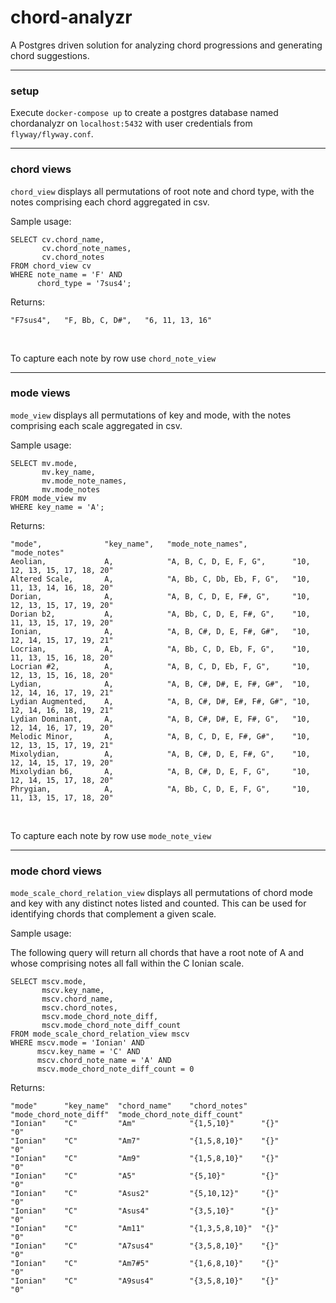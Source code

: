 # chord-analyzr

A Postgres driven solution for analyzing chord progressions and generating chord suggestions. 


<hr>
<h3>setup</h3> 

Execute ```docker-compose up``` to create a postgres database named chordanalyzr on ```localhost:5432``` with user credentials from ```flyway/flyway.conf```.

<hr>
<h3>chord views</h3> 

```chord_view``` displays all permutations of root note and chord type, with the notes comprising each chord aggregated in csv. 

Sample usage: 

```
SELECT cv.chord_name, 
       cv.chord_note_names,
       cv.chord_notes
FROM chord_view cv
WHERE note_name = 'F' AND 
      chord_type = '7sus4';
```
Returns:
```
"F7sus4",   "F, Bb, C, D#",   "6, 11, 13, 16"
```

<br>

To capture each note by row use ```chord_note_view```

<hr>
<h3>mode views</h3> 

```mode_view``` displays all permutations of key and mode, with the notes comprising each scale aggregated in csv. 

Sample usage: 

```
SELECT mv.mode, 
       mv.key_name, 
       mv.mode_note_names, 
       mv.mode_notes
FROM mode_view mv 
WHERE key_name = 'A';
```
Returns:
```
"mode",              "key_name",   "mode_note_names",          "mode_notes"
Aeolian,             A,            "A, B, C, D, E, F, G",      "10, 12, 13, 15, 17, 18, 20"
Altered Scale,       A,            "A, Bb, C, Db, Eb, F, G",   "10, 11, 13, 14, 16, 18, 20"
Dorian,              A,            "A, B, C, D, E, F#, G",     "10, 12, 13, 15, 17, 19, 20"
Dorian b2,           A,            "A, Bb, C, D, E, F#, G",    "10, 11, 13, 15, 17, 19, 20"
Ionian,              A,            "A, B, C#, D, E, F#, G#",   "10, 12, 14, 15, 17, 19, 21"
Locrian,             A,            "A, Bb, C, D, Eb, F, G",    "10, 11, 13, 15, 16, 18, 20"
Locrian #2,          A,            "A, B, C, D, Eb, F, G",     "10, 12, 13, 15, 16, 18, 20"
Lydian,              A,            "A, B, C#, D#, E, F#, G#",  "10, 12, 14, 16, 17, 19, 21"
Lydian Augmented,    A,            "A, B, C#, D#, E#, F#, G#", "10, 12, 14, 16, 18, 19, 21"
Lydian Dominant,     A,            "A, B, C#, D#, E, F#, G",   "10, 12, 14, 16, 17, 19, 20"
Melodic Minor,       A,            "A, B, C, D, E, F#, G#",    "10, 12, 13, 15, 17, 19, 21"
Mixolydian,          A,            "A, B, C#, D, E, F#, G",    "10, 12, 14, 15, 17, 19, 20"
Mixolydian b6,       A,            "A, B, C#, D, E, F, G",     "10, 12, 14, 15, 17, 18, 20"
Phrygian,            A,            "A, Bb, C, D, E, F, G",     "10, 11, 13, 15, 17, 18, 20"
```
<br>

To capture each note by row use ```mode_note_view```

<hr>
<h3>mode chord views</h3> 

```mode_scale_chord_relation_view``` displays all permutations of chord mode and key with any distinct notes listed and counted. This can be used for identifying chords that complement a given scale. 

Sample usage: 

The following query will return all chords that have a root note of A and whose comprising notes all fall within the C Ionian scale. 

```
SELECT mscv.mode, 
       mscv.key_name, 
       mscv.chord_name, 
       mscv.chord_notes,  
       mscv.mode_chord_note_diff, 
       mscv.mode_chord_note_diff_count 
FROM mode_scale_chord_relation_view mscv
WHERE mscv.mode = 'Ionian' AND 
      mscv.key_name = 'C' AND 
      mscv.chord_note_name = 'A' AND
      mscv.mode_chord_note_diff_count = 0
```
Returns:
```
"mode"      "key_name"  "chord_name"    "chord_notes"   "mode_chord_note_diff"  "mode_chord_note_diff_count"
"Ionian"    "C"         "Am"            "{1,5,10}"      "{}"                     "0"
"Ionian"    "C"         "Am7"           "{1,5,8,10}"    "{}"                     "0"
"Ionian"    "C"         "Am9"           "{1,5,8,10}"    "{}"                     "0"
"Ionian"    "C"         "A5"            "{5,10}"        "{}"                     "0"
"Ionian"    "C"         "Asus2"         "{5,10,12}"     "{}"                     "0"
"Ionian"    "C"         "Asus4"         "{3,5,10}"      "{}"                     "0"
"Ionian"    "C"         "Am11"          "{1,3,5,8,10}"  "{}"                     "0"
"Ionian"    "C"         "A7sus4"        "{3,5,8,10}"    "{}"                     "0"
"Ionian"    "C"         "Am7#5"         "{1,6,8,10}"    "{}"                     "0"
"Ionian"    "C"         "A9sus4"        "{3,5,8,10}"    "{}"                     "0"
```

<br>
